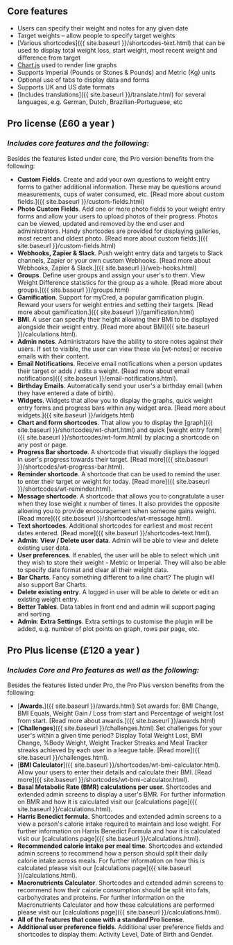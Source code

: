   
## Core features
  
- Users can specify their weight and notes for any given date  
- Target weights – allow people to specify target weights  
- [Various shortcodes]({{ site.baseurl }}/shortcodes-text.html)  that can be used to display total weight loss, start weight, most recent weight and difference from target  
- [Chart.js](http://www.chartjs.org/)  used to render line graphs  
- Supports Imperial (Pounds or Stones & Pounds) and Metric (Kg) units
- Optional use of tabs to display data and forms  
- Supports UK and US date formats
- [Includes translations]({{ site.baseurl }}/translate.html) for several  languages, e.g. German, Dutch, Brazilian-Portuguese, etc
  
## Pro license (£60 a year )
### *Includes core features and the following:*

Besides the features listed under core, the Pro version benefits from the following:  
  
-   **Custom Fields**. Create and add your own questions to weight entry forms to gather additional information. These may be questions around measurements, cups of water consumed, etc.  [Read more about custom fields.]({{ site.baseurl }}/custom-fields.html)  
-   **Photo Custom Fields**. Add one or more photo fields to your weight entry forms and allow your users to upload photos of their progress. Photos can be viewed, updated and removed by the end user and administrators. Handy shortcodes are provided for displaying galleries, most recent and oldest photo.  [Read more about custom fields.]({{ site.baseurl }}/custom-fields.html)  
-   **Webhooks, Zapier & Slack**. Push weight entry data and targets to Slack channels, Zapier or your own custom Webhooks.  [Read more about Webhooks, Zapier & Slack.]({{ site.baseurl }}/web-hooks.html)  
-   **Groups**. Define user groups and assign your user's to them. View Weight Difference statistics for the group as a whole.  [Read more about groups.]({{ site.baseurl }}/groups.html)  
-   **Gamification**. Support for myCred, a popular gamification plugin. Reward your users for weight entries and setting their targets.  [Read more about gamification.]({{ site.baseurl }}/gamification.html)  
-   **BMI**. A user can specify their height allowing their BMI to be displayed alongside their weight entry.  [Read more about BMI]({{ site.baseurl }}/calculations.html).  
-   **Admin notes**. Administrators have the ability to store notes against their users. If set to visible, the user can view these via [wt-notes] or receive emails with their content.
-   **Email Notifications**. Receive email notifications when a person updates their target or adds / edits a weight.  [Read more about email notifications]({{ site.baseurl }}/email-notifications.html).  
-   **Birthday Emails**. Automatically send your user's a birthday email (when they have entered a date of birth).  
-   **Widgets**. Widgets that allow you to display the graphs, quick weight entry forms and progress bars within any widget area.  [Read more about widgets.]({{ site.baseurl }}/widgets.html)  
-   **Chart and form shortcodes**. That allow you to display the  [graph]({{ site.baseurl }}/shortcodes/wt-chart.html)  and quick  [weight entry form]({{ site.baseurl }}/shortcodes/wt-form.html)  by placing a shortcode on any post or page.  
-   **Progress Bar shortcode**. A shortcode that visually displays the logged in user's progress towards their target.  [Read more]({{ site.baseurl }}/shortcodes/wt-progress-bar.html).  
-   **Reminder shortcode**. A shortcode that can be used to remind the user to enter their target or weight for today.  [Read more]({{ site.baseurl }}/shortcodes/wt-reminder.html).  
-   **Message shortcode**. A shortcode that allows you to congratulate a user when they lose weight x number of times. It also provides the opposite allowing you to provide encouragement when someone gains weight.  [Read more]({{ site.baseurl }}/shortcodes/wt-message.html).  
-   **Text shortcodes**. Additional shortcodes for earliest and most recent dates entered.  [Read more]({{ site.baseurl }}/shortcodes-text.html).  
-   **Admin**:  **View / Delete user data**. Admin will be able to view and delete existing user data.  
-   **User preferences**. If enabled, the user will be able to select which unit they wish to store their weight - Metric or Imperial. They will also be able to specify date format and clear all their weight data.  
-   **Bar Charts**. Fancy something different to a line chart? The plugin will also support Bar Charts.  
-   **Delete existing entry**. A logged in user will be able to delete or edit an existing weight entry.  
-   **Better Tables**. Data tables in front end and admin will support paging and sorting.  
-   **Admin**:  **Extra Settings**. Extra settings to customise the plugin will be added, e.g. number of plot points on graph, rows per page, etc.  
  
## Pro Plus license (£120 a year )
### *Includes Core and Pro features as well as the following:*
  
Besides the features listed under Pro, the Pro Plus version benefits from the following:  
  
-   [**Awards.**]({{ site.baseurl }}/awards.html) Set awards for: BMI Change, BMI Equals, Weight Gain / Loss from start and Percentage of weight lost from start.  [Read more about awards.]({{ site.baseurl }}/awards.html)  
-   [**Challenges**]({{ site.baseurl }}/challenges.html).Set challenges for your user's within a given time period? Display Total Weight Lost, BMI Change, %Body Weight, Weight Tracker Streaks and Meal Tracker streaks achieved by each user in a league table.  [Read more]({{ site.baseurl }}/challenges.html).  
-   [**BMI Calculator**]({{ site.baseurl }}/shortcodes/wt-bmi-calculator.html). Allow your users to enter their details and calculate their BMI.  [Read more]({{ site.baseurl }}/shortcodes/wt-bmi-calculator.html).  
-   **Basal Metabolic Rate (BMR) calculations per user.** Shortcodes and extended admin screens to display a user's BMR. For further information on BMR and how it is calculated visit our  [calculations page]({{ site.baseurl }}/calculations.html).  
-   **Harris Benedict formula**. Shortcodes and extended admin screens to a view a person's calorie intake required to maintain and lose weight. For further information on Harris Benedict Formula and how it is calculated visit our  [calculations page]({{ site.baseurl }}/calculations.html).  
-   **Recommended calorie intake per meal time**. Shortcodes and extended admin screens to recommend how a person should split their daily calorie intake across meals. For further information on how this is calculated please visit our  [calculations page]({{ site.baseurl }}/calculations.html).  
-   **Macronutrients Calculator**. Shortcodes and extended admin screens to recommend how their calorie consumption should be split into fats, carbohydrates and proteins. For further information on the Macronutrients Calculator and how these calculations are performed please visit our  [calculations page]({{ site.baseurl }}/calculations.html).  
-   **All of the features that come with a standard Pro license**.  
-   **Additional user preference fields**. Additional user preference fields and shortcodes to display them: Activity Level, Date of Birth and Gender.